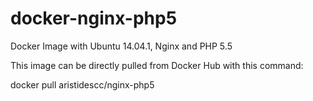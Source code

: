 # docker-nginx-php5
Docker Image with Ubuntu 14.04.1, Nginx and PHP 5.5

This image can be directly pulled from Docker Hub with this command:

docker pull aristidescc/nginx-php5
